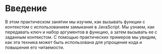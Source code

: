 # Введение

В этом практическом занятии мы изучим, как вызывать функции с контекстом с использованием замыкания в JavaScript. Мы узнаем, как передавать ключ и набор аргументов в функцию, а затем вызывать ее с заданным контекстом. С помощью практических примеров мы увидим, как эта техника может быть использована для упрощения кода и повышения его читаемости.
